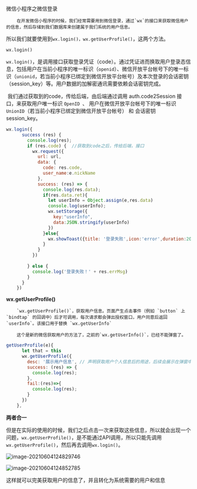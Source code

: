 微信小程序之微信登录

 		在开发微信小程序的时候，我们经常需要用到微信登录，通过`wx`的接口来获取微信用户的信息，然后存储到我们数据库来创建属于我们系统的用户信息。

​    	  所以我们就要使用到`wx.login()，wx.getUserProfile()`，这两个方法。

`wx.login()`

`wx.login()`，是调用接口获取登录凭证（code）。通过凭证进而换取用户登录态信息，包括用户在当前小程序的唯一标识（`openid`）、微信开放平台帐号下的唯一标识（`unionid`，若当前小程序已绑定到微信开放平台帐号）及本次登录的会话密钥（session_key）等。用户数据的加解密通讯需要依赖会话密钥完成。

​    我们通过获取到的code，传给后端，由后端通过调用 auth.code2Session 接口，来获取用户唯一标识 `OpenID `、 用户在微信开放平台帐号下的唯一标识`UnionID`（若当前小程序已绑定到微信开放平台帐号） 和 会话密钥 session_key。

```js
wx.login({
      success (res) {
        console.log(res);
        if (res.code) {  //获取到code之后，传给后端，接口
          wx.request({
            url: url,
            data: {
              code: res.code,
              user_name:e.nickName
            },
            success: (res) => {
              console.log(res.data);
              if(res.data.ret){
                let userInfo = Object.assign(e,res.data)
                console.log(userInfo);
                wx.setStorage({
                  key:"userInfo",
                  data:JSON.stringify(userInfo) 
                })
              }else{
                wx.showToast({title: '登录失败',icon:'error',duration:2000})
              }
            }
          })
          
        } else {
          console.log('登录失败！' + res.errMsg)
        }
      }
    })
```

**wx.getUserProfile()**

 		`wx.getUserProfile()`，获取用户信息。页面产生点击事件（例如 `button` 上 `bindtap` 的回调中）后才可调用，每次请求都会弹出授权窗口，用户同意后返回 `userInfo`。该接口用于替换 `wx.getUserInfo`

 		这个是新的微信获取用户的方法了，之前的`wx.getUserInfo()`，已经不能弹窗了。

```js
getUserProfile(e){
      let that = this
      wx.getUserProfile({
        desc: '展示用户信息', // 声明获取用户个人信息后的用途，后续会展示在弹窗中，请谨慎填写
        success: (res) => {
          console.log(res);
        },
        fail:(res)=>{
          console.log(res);
        }
      })
    },
```

**两者合一**

但是在实际的使用的时候，我们之后点击一次来获取这些信息，所以就会出现一个问题，`wx.getUserProfile()`，是不能通过API调用，所以只能先调用`wx.getUserProfile()`，然后再去调用`wx.login()`。

![image-20210604124829746](E:\ljy\资料\img\typora-user-images\image-20210604124829746.png)

![image-20210604124852785](E:\ljy\资料\img\typora-user-images\image-20210604124852785.png)

这样就可以完美获取用户的信息了，并且转化为系统需要的用户和信息